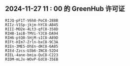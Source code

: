 ## 2024-11-27 11 : 00 的 GreenHub 许可证
```
RIJQ-pF1T-V6h8-PoC8-288B
RIIz-V1Sp-jkjm-hYC8-AB45
RIII-MO2e-4Lt3-qfC8-358D
RIHB-1aiB-TMVi-YJC8-DA94
RIH6-ptQ0-5HjM-sIC8-A89D
RIFt-HIm7-Zrln-bxC8-9C3A
RIEn-3ME5-DhEn-dKC8-6A85
RIEd-Zzcs-U3b6-INC8-52D4
RIEL-4ane-bmia-QuC8-C223
RIDM-mLJx-WOvP-EdC8-35EB
```
